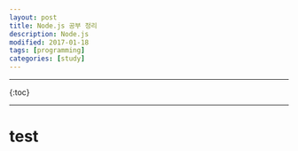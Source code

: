 ```yaml
---
layout: post
title: Node.js 공부 정리
description: Node.js
modified: 2017-01-18
tags: [programming]
categories: [study] 
---
```


---

{:toc}

---

# test

